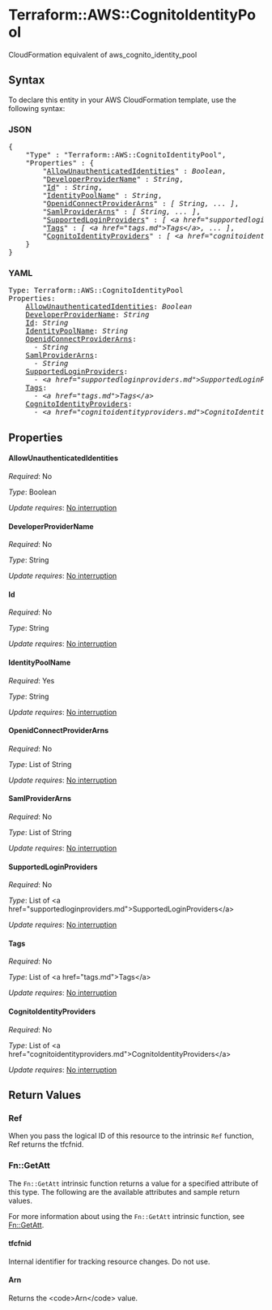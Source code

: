 # Terraform::AWS::CognitoIdentityPool

CloudFormation equivalent of aws_cognito_identity_pool

## Syntax

To declare this entity in your AWS CloudFormation template, use the following syntax:

### JSON

<pre>
{
    "Type" : "Terraform::AWS::CognitoIdentityPool",
    "Properties" : {
        "<a href="#allowunauthenticatedidentities" title="AllowUnauthenticatedIdentities">AllowUnauthenticatedIdentities</a>" : <i>Boolean</i>,
        "<a href="#developerprovidername" title="DeveloperProviderName">DeveloperProviderName</a>" : <i>String</i>,
        "<a href="#id" title="Id">Id</a>" : <i>String</i>,
        "<a href="#identitypoolname" title="IdentityPoolName">IdentityPoolName</a>" : <i>String</i>,
        "<a href="#openidconnectproviderarns" title="OpenidConnectProviderArns">OpenidConnectProviderArns</a>" : <i>[ String, ... ]</i>,
        "<a href="#samlproviderarns" title="SamlProviderArns">SamlProviderArns</a>" : <i>[ String, ... ]</i>,
        "<a href="#supportedloginproviders" title="SupportedLoginProviders">SupportedLoginProviders</a>" : <i>[ &lt;a href=&#34;supportedloginproviders.md&#34;&gt;SupportedLoginProviders&lt;/a&gt;, ... ]</i>,
        "<a href="#tags" title="Tags">Tags</a>" : <i>[ &lt;a href=&#34;tags.md&#34;&gt;Tags&lt;/a&gt;, ... ]</i>,
        "<a href="#cognitoidentityproviders" title="CognitoIdentityProviders">CognitoIdentityProviders</a>" : <i>[ &lt;a href=&#34;cognitoidentityproviders.md&#34;&gt;CognitoIdentityProviders&lt;/a&gt;, ... ]</i>
    }
}
</pre>

### YAML

<pre>
Type: Terraform::AWS::CognitoIdentityPool
Properties:
    <a href="#allowunauthenticatedidentities" title="AllowUnauthenticatedIdentities">AllowUnauthenticatedIdentities</a>: <i>Boolean</i>
    <a href="#developerprovidername" title="DeveloperProviderName">DeveloperProviderName</a>: <i>String</i>
    <a href="#id" title="Id">Id</a>: <i>String</i>
    <a href="#identitypoolname" title="IdentityPoolName">IdentityPoolName</a>: <i>String</i>
    <a href="#openidconnectproviderarns" title="OpenidConnectProviderArns">OpenidConnectProviderArns</a>: <i>
      - String</i>
    <a href="#samlproviderarns" title="SamlProviderArns">SamlProviderArns</a>: <i>
      - String</i>
    <a href="#supportedloginproviders" title="SupportedLoginProviders">SupportedLoginProviders</a>: <i>
      - &lt;a href=&#34;supportedloginproviders.md&#34;&gt;SupportedLoginProviders&lt;/a&gt;</i>
    <a href="#tags" title="Tags">Tags</a>: <i>
      - &lt;a href=&#34;tags.md&#34;&gt;Tags&lt;/a&gt;</i>
    <a href="#cognitoidentityproviders" title="CognitoIdentityProviders">CognitoIdentityProviders</a>: <i>
      - &lt;a href=&#34;cognitoidentityproviders.md&#34;&gt;CognitoIdentityProviders&lt;/a&gt;</i>
</pre>

## Properties

#### AllowUnauthenticatedIdentities

_Required_: No

_Type_: Boolean

_Update requires_: [No interruption](https://docs.aws.amazon.com/AWSCloudFormation/latest/UserGuide/using-cfn-updating-stacks-update-behaviors.html#update-no-interrupt)

#### DeveloperProviderName

_Required_: No

_Type_: String

_Update requires_: [No interruption](https://docs.aws.amazon.com/AWSCloudFormation/latest/UserGuide/using-cfn-updating-stacks-update-behaviors.html#update-no-interrupt)

#### Id

_Required_: No

_Type_: String

_Update requires_: [No interruption](https://docs.aws.amazon.com/AWSCloudFormation/latest/UserGuide/using-cfn-updating-stacks-update-behaviors.html#update-no-interrupt)

#### IdentityPoolName

_Required_: Yes

_Type_: String

_Update requires_: [No interruption](https://docs.aws.amazon.com/AWSCloudFormation/latest/UserGuide/using-cfn-updating-stacks-update-behaviors.html#update-no-interrupt)

#### OpenidConnectProviderArns

_Required_: No

_Type_: List of String

_Update requires_: [No interruption](https://docs.aws.amazon.com/AWSCloudFormation/latest/UserGuide/using-cfn-updating-stacks-update-behaviors.html#update-no-interrupt)

#### SamlProviderArns

_Required_: No

_Type_: List of String

_Update requires_: [No interruption](https://docs.aws.amazon.com/AWSCloudFormation/latest/UserGuide/using-cfn-updating-stacks-update-behaviors.html#update-no-interrupt)

#### SupportedLoginProviders

_Required_: No

_Type_: List of &lt;a href=&#34;supportedloginproviders.md&#34;&gt;SupportedLoginProviders&lt;/a&gt;

_Update requires_: [No interruption](https://docs.aws.amazon.com/AWSCloudFormation/latest/UserGuide/using-cfn-updating-stacks-update-behaviors.html#update-no-interrupt)

#### Tags

_Required_: No

_Type_: List of &lt;a href=&#34;tags.md&#34;&gt;Tags&lt;/a&gt;

_Update requires_: [No interruption](https://docs.aws.amazon.com/AWSCloudFormation/latest/UserGuide/using-cfn-updating-stacks-update-behaviors.html#update-no-interrupt)

#### CognitoIdentityProviders

_Required_: No

_Type_: List of &lt;a href=&#34;cognitoidentityproviders.md&#34;&gt;CognitoIdentityProviders&lt;/a&gt;

_Update requires_: [No interruption](https://docs.aws.amazon.com/AWSCloudFormation/latest/UserGuide/using-cfn-updating-stacks-update-behaviors.html#update-no-interrupt)

## Return Values

### Ref

When you pass the logical ID of this resource to the intrinsic `Ref` function, Ref returns the tfcfnid.

### Fn::GetAtt

The `Fn::GetAtt` intrinsic function returns a value for a specified attribute of this type. The following are the available attributes and sample return values.

For more information about using the `Fn::GetAtt` intrinsic function, see [Fn::GetAtt](https://docs.aws.amazon.com/AWSCloudFormation/latest/UserGuide/intrinsic-function-reference-getatt.html).

#### tfcfnid

Internal identifier for tracking resource changes. Do not use.

#### Arn

Returns the &lt;code&gt;Arn&lt;/code&gt; value.

